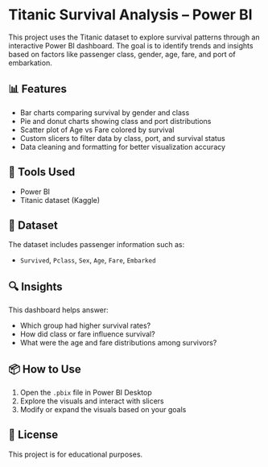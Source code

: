# Titanic Survival Analysis – Power BI

This project uses the Titanic dataset to explore survival patterns through an interactive Power BI dashboard. The goal is to identify trends and insights based on factors like passenger class, gender, age, fare, and port of embarkation.

## 📊 Features

- Bar charts comparing survival by gender and class  
- Pie and donut charts showing class and port distributions  
- Scatter plot of Age vs Fare colored by survival  
- Custom slicers to filter data by class, port, and survival status  
- Data cleaning and formatting for better visualization accuracy  

## 🧰 Tools Used

- Power BI  
- Titanic dataset (Kaggle)

## 📁 Dataset

The dataset includes passenger information such as:
- `Survived`, `Pclass`, `Sex`, `Age`, `Fare`, `Embarked`

## 🔍 Insights

This dashboard helps answer:
- Which group had higher survival rates?
- How did class or fare influence survival?
- What were the age and fare distributions among survivors?

## 📦 How to Use

1. Open the `.pbix` file in Power BI Desktop  
2. Explore the visuals and interact with slicers  
3. Modify or expand the visuals based on your goals  

## 📄 License

This project is for educational purposes.
